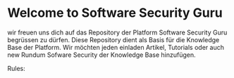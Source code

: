 # Welcome to Software Security Guru

wir freuen uns dich auf das Repository der Platform Software Security Guru begrüssen zu dürfen.
Diese Repository dient als Basis für die Knowledge Base der Platform. Wir möchten jeden einladen Artikel, Tutorials oder auch new Rundum Sofware Security der Knowledge Base hinzufügen.




Rules:
#
